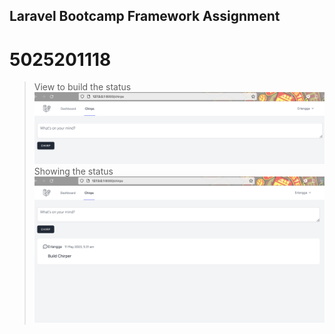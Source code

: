 ## Laravel Bootcamp Framework Assignment
# 5025201118
> View to build the status
![Assignment_1](https://github.com/Erlangga28/Framework-Assignment-Laravel/blob/main/View1.png)
> Showing the status
![Assignment_1](https://github.com/Erlangga28/Framework-Assignment-Laravel/blob/main/StatusView.png)
